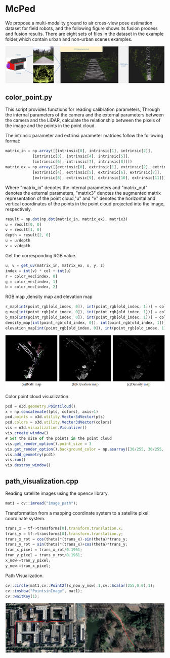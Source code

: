 # McPed
We propose a multi-modality ground to air cross-view pose estimation dataset for field robots, and the following figure shows its fusion process and fusion results. There are eight sets of files in the dataset in the example folder,which contain urban and non-urban scenes examples.

![image](https://github.com/RobVisLab-NJUST/McPed_dev_toolkit/blob/main/image%20and%20point%20cloud%20fusion%20process.png)

## color_point.py
This script provides functions for reading calibration parameters,
Through the internal parameters of the camera and the external parameters between the camera and the LiDAR,
calculate the relationship between the pixels of the image and the points in the point cloud.


The intrinsic parameter and extrinsi parameter matrices follow the following format:
```javascript
matrix_in = np.array([[intrinsic[0], intrinsic[1], intrinsic[2]],
            [intrinsic[3], intrinsic[4], intrinsic[5]],
            [intrinsic[6], intrinsic[7], intrinsic[8]]])
matrix_ex = np.array([[extrinsic[0], extrinsic[1], extrinsic[2], extrinsic[3]],
            [extrinsic[4], extrinsic[5], extrinsic[6], extrinsic[7]],
            [extrinsic[8], extrinsic[9], extrinsic[10], extrinsic[11]]])
```

Where "matrix_in" denotes the internal parameters and "matrix_out" denotes the external parameters,
"matrix3" denotes the augmented matrix representation of the point cloud,"u" and "v" denotes the horizontal and vertical 
coordinates of the points in the point cloud projected into the image, respectively.
```javascript
result = np.dot(np.dot(matrix_in, matrix_ex), matrix3)
u = result[0, 0]
v = result[1, 0]
depth = result[2, 0]
u = u/depth
v = v/depth
```

Get the corresponding RGB value.
```javascript
u, v = get_uv(matrix_in, matrix_ex, x, y, z)
index = int(v) * col + int(u)
r = color_vec[index, 0]
g = color_vec[index, 1]
b = color_vec[index, 2]
```

RGB map ,density map and elevation map
```javascript
r_map[int(point_rgb[old_index, 0]), int(point_rgb[old_index, 1])] = color_r
g_map[int(point_rgb[old_index, 0]), int(point_rgb[old_index, 1])] = color_g
b_map[int(point_rgb[old_index, 0]), int(point_rgb[old_index, 1])] = color_b
density_map[int(point_rgb[old_index, 0]), int(point_rgb[old_index, 1])] = np.minimum(1.0, np.log(repeat_time + 1)/np.log(128))
elevation_map[int(point_rgb[old_index, 0]), int(point_rgb[old_index, 1])] = max_height
```
![image](https://github.com/RobVisLab-NJUST/McPed_dev_toolkit/blob/main/map.png)

Color point cloud visualization.
```javascript
pcd = o3d.geometry.PointCloud()
x = np.concatenate((pts, colors), axis=1)
pcd.points = o3d.utility.Vector3dVector(pts)
pcd.colors = o3d.utility.Vector3dVector(colors)
vis = o3d.visualization.Visualizer()
vis.create_window()
# Set the size of the points in the point cloud
vis.get_render_option().point_size = 3
vis.get_render_option().background_color = np.asarray([30/255, 30/255, 30/255])
vis.add_geometry(pcd1)
vis.run()
vis.destroy_window()
```


## path_visualization.cpp
Reading satellite images using the opencv library.
```javascript
mat1 = cv::imread("image_path");

```
Transformation from a mapping coordinate system to a satellite pixel coordinate system.
```javascript
trans_x = tf->transforms[0].transform.translation.x;
trans_y = tf->transforms[0].transform.translation.y;
trans_x_rot = cos(theta)*(trans_x)-sin(theta)*trans_y;
trans_y_rot = sin(theta)*(trans_x)+cos(theta)*trans_y;
tran_x_pixel = trans_x_rot/0.1961;
tran_y_pixel = trans_y_rot/0.1961;
x_now-=tran_y_pixel;
y_now-=tran_x_pixel;
```

Path Visualization.
```javascript
cv::circle(mat1,cv::Point2f(x_now,y_now),1,cv::Scalar(255,0,0),1);
cv::imshow("PointsinImage", mat1);
cv::waitKey(1);
```

![image](https://github.com/RobVisLab-NJUST/McPed_dev_toolkit/blob/main/path_visualization.png)


